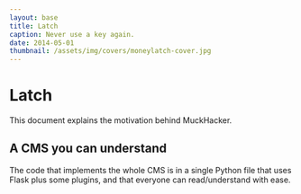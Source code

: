 ```yaml
---
layout: base
title: Latch
caption: Never use a key again.
date: 2014-05-01
thumbnail: /assets/img/covers/moneylatch-cover.jpg
---
```


# Latch

This document explains the motivation behind MuckHacker.

## A CMS you can understand

The code that implements the whole CMS is in a single Python file that uses Flask plus some plugins, and that everyone can read/understand with ease.
